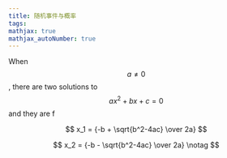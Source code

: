 ```yaml
---
title: 随机事件与概率
tags: 
mathjax: true
mathjax_autoNumber: true
---
```




When $$a \ne 0$$, there are two solutions to $$ax^2 + bx + c = 0$$ and they are f


$$
x_1 = {-b + \sqrt{b^2-4ac} \over 2a}
$$


$$
x_2 = {-b - \sqrt{b^2-4ac} \over 2a} \notag
$$

